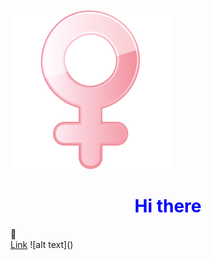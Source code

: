 <!DOCTYPE html>
<html>
    <head>
        <link rel="stylesheet" type="text/css" href="index.css">
    </head>
    <body>
    <img src="24637.png">
        <h1 class="Center" style="text-align: center; color: blue;">Hi there </h1> 👋
        <div style="background-image: url('24637.png');">
        <a href="https://www.commentcamarche.net/contents/496-liens-hypertextes-et-ancres-html">Link</a>
    </body>
</html>
![alt text]()
<!--
**1ranya/1ranya** is a ✨ _special_ ✨ repository because its `README.md` (this file) appears on your GitHub profile.
-->
